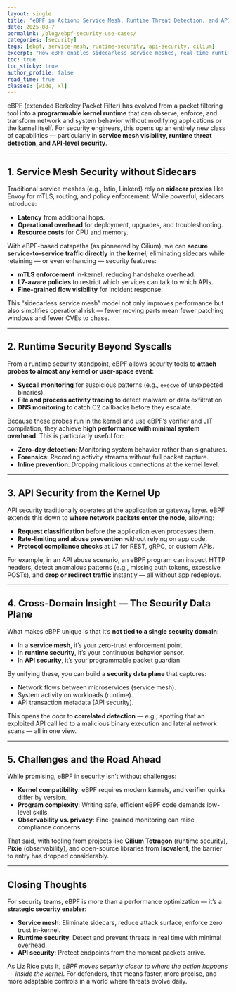 ```yaml
---
layout: single
title: "eBPF in Action: Service Mesh, Runtime Threat Detection, and API Defense"
date: 2025-08-7
permalink: /blog/ebpf-security-use-cases/
categories: [security]
tags: [ebpf, service-mesh, runtime-security, api-security, cilium]
excerpt: "How eBPF enables sidecarless service meshes, real-time runtime threat detection, and API-level defenses directly in the kernel."
toc: true
toc_sticky: true
author_profile: false
read_time: true
classes: [wide, xl]
---
```


eBPF (extended Berkeley Packet Filter) has evolved from a packet filtering tool into a **programmable kernel runtime** that can observe, enforce, and transform network and system behavior without modifying applications or the kernel itself. For security engineers, this opens up an entirely new class of capabilities — particularly in **service mesh visibility, runtime threat detection, and API-level security**.

---

## 1. Service Mesh Security without Sidecars

Traditional service meshes (e.g., Istio, Linkerd) rely on **sidecar proxies** like Envoy for mTLS, routing, and policy enforcement. While powerful, sidecars introduce:

- **Latency** from additional hops.
- **Operational overhead** for deployment, upgrades, and troubleshooting.
- **Resource costs** for CPU and memory.

With eBPF-based datapaths (as pioneered by Cilium), we can **secure service-to-service traffic directly in the kernel**, eliminating sidecars while retaining — or even enhancing — security features:

- **mTLS enforcement** in-kernel, reducing handshake overhead.
- **L7-aware policies** to restrict which services can talk to which APIs.
- **Fine-grained flow visibility** for incident response.

This “sidecarless service mesh” model not only improves performance but also simplifies operational risk — fewer moving parts mean fewer patching windows and fewer CVEs to chase.

---

## 2. Runtime Security Beyond Syscalls

From a runtime security standpoint, eBPF allows security tools to **attach probes to almost any kernel or user-space event**:

- **Syscall monitoring** for suspicious patterns (e.g., `execve` of unexpected binaries).
- **File and process activity tracing** to detect malware or data exfiltration.
- **DNS monitoring** to catch C2 callbacks before they escalate.

Because these probes run in the kernel and use eBPF’s verifier and JIT compilation, they achieve **high performance with minimal system overhead**. This is particularly useful for:

- **Zero-day detection**: Monitoring system behavior rather than signatures.
- **Forensics**: Recording activity streams without full packet capture.
- **Inline prevention**: Dropping malicious connections at the kernel level.

---

## 3. API Security from the Kernel Up

API security traditionally operates at the application or gateway layer. eBPF extends this down to **where network packets enter the node**, allowing:

- **Request classification** before the application even processes them.
- **Rate-limiting and abuse prevention** without relying on app code.
- **Protocol compliance checks** at L7 for REST, gRPC, or custom APIs.

For example, in an API abuse scenario, an eBPF program can inspect HTTP headers, detect anomalous patterns (e.g., missing auth tokens, excessive POSTs), and **drop or redirect traffic** instantly — all without app redeploys.

---

## 4. Cross-Domain Insight — The Security Data Plane

What makes eBPF unique is that it’s **not tied to a single security domain**:

- In a **service mesh**, it’s your zero-trust enforcement point.
- In **runtime security**, it’s your continuous behavior sensor.
- In **API security**, it’s your programmable packet guardian.

By unifying these, you can build a **security data plane** that captures:

- Network flows between microservices (service mesh).
- System activity on workloads (runtime).
- API transaction metadata (API security).

This opens the door to **correlated detection** — e.g., spotting that an exploited API call led to a malicious binary execution and lateral network scans — all in one view.

---

## 5. Challenges and the Road Ahead

While promising, eBPF in security isn’t without challenges:

- **Kernel compatibility**: eBPF requires modern kernels, and verifier quirks differ by version.
- **Program complexity**: Writing safe, efficient eBPF code demands low-level skills.
- **Observability vs. privacy**: Fine-grained monitoring can raise compliance concerns.

That said, with tooling from projects like **Cilium Tetragon** (runtime security), **Pixie** (observability), and open-source libraries from **Isovalent**, the barrier to entry has dropped considerably.

---

## Closing Thoughts

For security teams, eBPF is more than a performance optimization — it’s a **strategic security enabler**:

- **Service mesh**: Eliminate sidecars, reduce attack surface, enforce zero trust in-kernel.
- **Runtime security**: Detect and prevent threats in real time with minimal overhead.
- **API security**: Protect endpoints from the moment packets arrive.

As Liz Rice puts it, *eBPF moves security closer to where the action happens — inside the kernel*. For defenders, that means faster, more precise, and more adaptable controls in a world where threats evolve daily.
